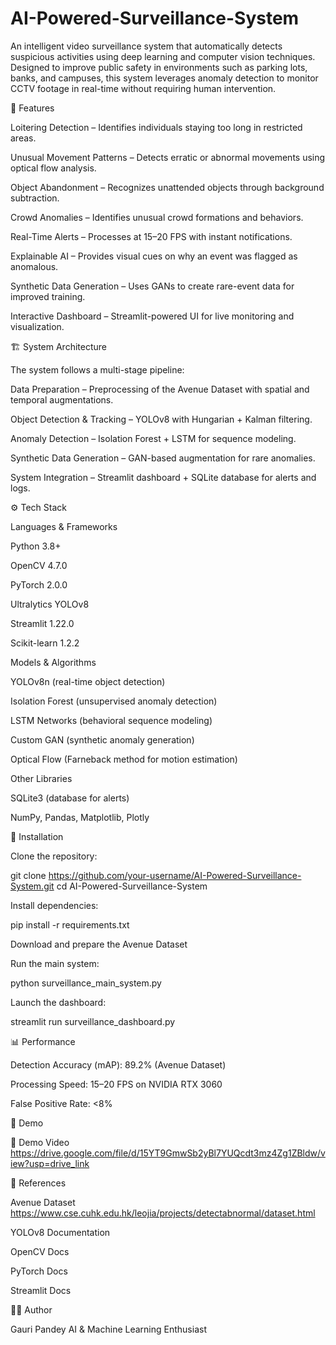 # AI-Powered-Surveillance-System


An intelligent video surveillance system that automatically detects suspicious activities using deep learning and computer vision techniques. Designed to improve public safety in environments such as parking lots, banks, and campuses, this system leverages anomaly detection to monitor CCTV footage in real-time without requiring human intervention.

📌 Features

Loitering Detection – Identifies individuals staying too long in restricted areas.

Unusual Movement Patterns – Detects erratic or abnormal movements using optical flow analysis.

Object Abandonment – Recognizes unattended objects through background subtraction.

Crowd Anomalies – Identifies unusual crowd formations and behaviors.

Real-Time Alerts – Processes at 15–20 FPS with instant notifications.

Explainable AI – Provides visual cues on why an event was flagged as anomalous.

Synthetic Data Generation – Uses GANs to create rare-event data for improved training.

Interactive Dashboard – Streamlit-powered UI for live monitoring and visualization.

🏗️ System Architecture

The system follows a multi-stage pipeline:

Data Preparation – Preprocessing of the Avenue Dataset with spatial and temporal augmentations.

Object Detection & Tracking – YOLOv8 with Hungarian + Kalman filtering.

Anomaly Detection – Isolation Forest + LSTM for sequence modeling.

Synthetic Data Generation – GAN-based augmentation for rare anomalies.

System Integration – Streamlit dashboard + SQLite database for alerts and logs.

⚙️ Tech Stack

Languages & Frameworks

Python 3.8+

OpenCV 4.7.0

PyTorch 2.0.0

Ultralytics YOLOv8

Streamlit 1.22.0

Scikit-learn 1.2.2

Models & Algorithms

YOLOv8n (real-time object detection)

Isolation Forest (unsupervised anomaly detection)

LSTM Networks (behavioral sequence modeling)

Custom GAN (synthetic anomaly generation)

Optical Flow (Farneback method for motion estimation)

Other Libraries

SQLite3 (database for alerts)

NumPy, Pandas, Matplotlib, Plotly


🚀 Installation

Clone the repository:

git clone https://github.com/your-username/AI-Powered-Surveillance-System.git
cd AI-Powered-Surveillance-System


Install dependencies:

pip install -r requirements.txt


Download and prepare the Avenue Dataset


Run the main system:

python surveillance_main_system.py


Launch the dashboard:

streamlit run surveillance_dashboard.py

📊 Performance

Detection Accuracy (mAP): 89.2% (Avenue Dataset)

Processing Speed: 15–20 FPS on NVIDIA RTX 3060

False Positive Rate: <8%

🎥 Demo

📌 Demo Video
https://drive.google.com/file/d/15YT9GmwSb2yBl7YUQcdt3mz4Zg1ZBldw/view?usp=drive_link



📖 References

Avenue Dataset https://www.cse.cuhk.edu.hk/leojia/projects/detectabnormal/dataset.html

YOLOv8 Documentation

OpenCV Docs

PyTorch Docs

Streamlit Docs

👩‍💻 Author

Gauri Pandey
AI & Machine Learning Enthusiast 

